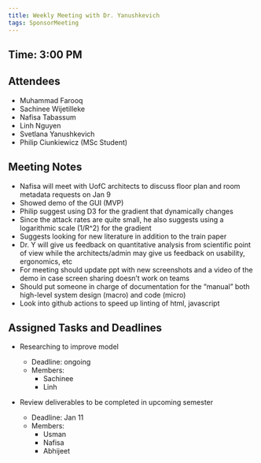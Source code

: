 ```yaml
---
title: Weekly Meeting with Dr. Yanushkevich
tags: SponsorMeeting
---
```


## Time: 3:00 PM

## Attendees
- Muhammad Farooq
- Sachinee Wijetilleke
- Nafisa Tabassum
- Linh Nguyen
- Svetlana Yanushkevich
- Philip Ciunkiewicz (MSc Student)

## Meeting Notes
- Nafisa will meet with UofC architects to discuss floor plan and room metadata requests on Jan 9
- Showed demo of the GUI (MVP)
- Philip suggest using D3 for the gradient that dynamically changes
- Since the attack rates are quite small, he also suggests using a logarithmic scale (1/R^2) for the gradient
- Suggests looking for new literature in addition to the train paper
- Dr. Y will give us feedback on quantitative analysis from scientific point of view while the architects/admin may give us feedback on usability, ergonomics, etc
- For meeting should update ppt with new screenshots and a video of the demo in case screen sharing doesn’t work on teams
- Should put someone in charge of documentation for the “manual” both high-level system design (macro) and code (micro)
- Look into github actions to speed up linting of html, javascript


## Assigned Tasks and Deadlines

- Researching to improve model
    - Deadline: ongoing
    - Members:
        - Sachinee
        - Linh

- Review deliverables to be completed in upcoming semester
    - Deadline: Jan 11
    - Members:
        - Usman
        - Nafisa
        - Abhijeet